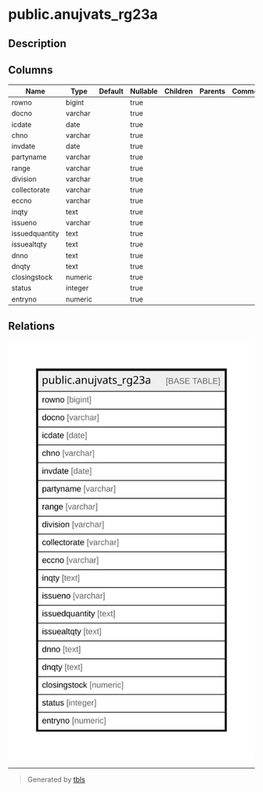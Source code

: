 # public.anujvats_rg23a

## Description

## Columns

| Name | Type | Default | Nullable | Children | Parents | Comment |
| ---- | ---- | ------- | -------- | -------- | ------- | ------- |
| rowno | bigint |  | true |  |  |  |
| docno | varchar |  | true |  |  |  |
| icdate | date |  | true |  |  |  |
| chno | varchar |  | true |  |  |  |
| invdate | date |  | true |  |  |  |
| partyname | varchar |  | true |  |  |  |
| range | varchar |  | true |  |  |  |
| division | varchar |  | true |  |  |  |
| collectorate | varchar |  | true |  |  |  |
| eccno | varchar |  | true |  |  |  |
| inqty | text |  | true |  |  |  |
| issueno | varchar |  | true |  |  |  |
| issuedquantity | text |  | true |  |  |  |
| issuealtqty | text |  | true |  |  |  |
| dnno | text |  | true |  |  |  |
| dnqty | text |  | true |  |  |  |
| closingstock | numeric |  | true |  |  |  |
| status | integer |  | true |  |  |  |
| entryno | numeric |  | true |  |  |  |

## Relations

![er](public.anujvats_rg23a.svg)

---

> Generated by [tbls](https://github.com/k1LoW/tbls)
